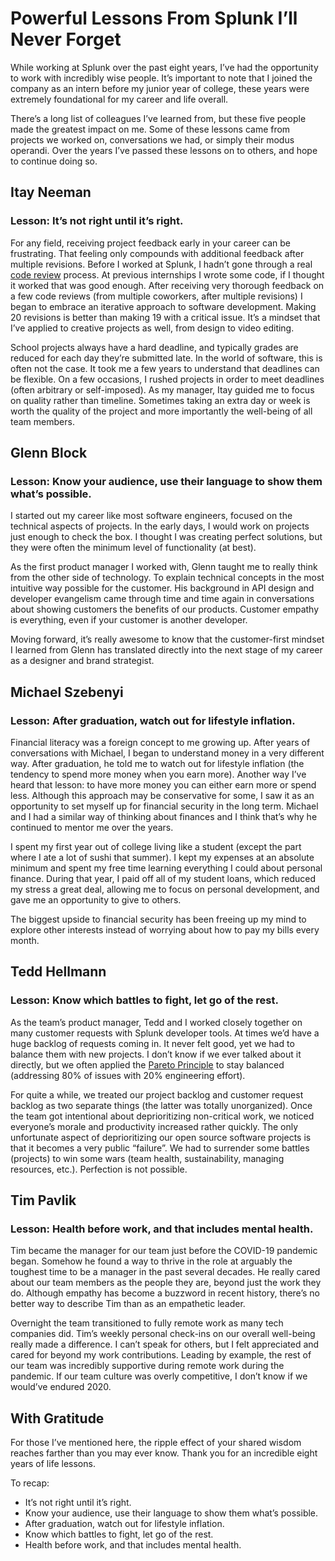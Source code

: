 # Powerful Lessons From Splunk I’ll Never Forget

While working at Splunk over the past eight years, I’ve had the opportunity to work with incredibly wise people. It’s important to note that I joined the company as an intern before my junior year of college, these years were extremely foundational for my career and life overall.

There’s a long list of colleagues I’ve learned from, but these five people made the greatest impact on me. Some of these lessons came from projects we worked on, conversations we had, or simply their modus operandi. Over the years I’ve passed these lessons on to others, and hope to continue doing so.

## Itay Neeman

### Lesson: It’s not right until it’s right.

For any field, receiving project feedback early in your career can be frustrating. That feeling only compounds with additional feedback after multiple revisions. Before I worked at Splunk, I hadn’t gone through a real [code review](https://shakeelmohamed.com/posts/2021-04-15-my-approach-to-code-reviews/) process. At previous internships I wrote some code, if I thought it worked that was good enough. After receiving very thorough feedback on a few code reviews (from multiple coworkers, after multiple revisions) I began to embrace an iterative approach to software development. Making 20 revisions is better than making 19 with a critical issue. It’s a mindset that I’ve applied to creative projects as well, from design to video editing.

School projects always have a hard deadline, and typically grades are reduced for each day they’re submitted late. In the world of software, this is often not the case. It took me a few years to understand that deadlines can be flexible. On a few occasions, I rushed projects in order to meet deadlines (often arbitrary or self-imposed). As my manager, Itay guided me to focus on quality rather than timeline. Sometimes taking an extra day or week is worth the quality of the project and more importantly the well-being of all team members.

## Glenn Block

### Lesson: Know your audience, use their language to show them what’s possible.

I started out my career like most software engineers, focused on the technical aspects of projects. In the early days, I would work on projects just enough to check the box. I thought I was creating perfect solutions, but they were often the minimum level of functionality (at best). 

As the first product manager I worked with, Glenn taught me to really think from the other side of technology. To explain technical concepts in the most intuitive way possible for the customer. His background in API design and developer evangelism came through time and time again in conversations about showing customers the benefits of our products. Customer empathy is everything, even if your customer is another developer.

Moving forward, it’s really awesome to know that the customer-first mindset I learned from Glenn has translated directly into the next stage of my career as a designer and brand strategist.

## Michael Szebenyi

### Lesson: After graduation, watch out for lifestyle inflation.

Financial literacy was a foreign concept to me growing up. After years of conversations with Michael, I began to understand money in a very different way. After graduation, he told me to watch out for lifestyle inflation (the tendency to spend more money when you earn more). Another way I’ve heard that lesson: to have more money you can either earn more or spend less. Although this approach may be conservative for some, I saw it as an opportunity to set myself up for financial security in the long term. Michael and I had a similar way of thinking about finances and I think that’s why he continued to mentor me over the years.

I spent my first year out of college living like a student (except the part where I ate a lot of sushi that summer). I kept my expenses at an absolute minimum and spent my free time learning everything I could about personal finance. During that year, I paid off all of my student loans, which reduced my stress a great deal, allowing me to focus on personal development, and gave me an opportunity to give to others.

The biggest upside to financial security has been freeing up my mind to explore other interests instead of worrying about how to pay my bills every month.

## Tedd Hellmann

### Lesson: Know which battles to fight, let go of the rest. 

As the team’s product manager, Tedd and I worked closely together on many customer requests with Splunk developer tools. At times we’d have a huge backlog of requests coming in. It never felt good, yet we had to balance them with new projects. I don’t know if we ever talked about it directly, but we often applied the [Pareto Principle](https://en.wikipedia.org/wiki/Pareto_principle) to stay balanced (addressing 80% of issues with 20% engineering effort).

For quite a while, we treated our project backlog and customer request backlog as two separate things (the latter was totally unorganized). Once the team got intentional about deprioritizing non-critical work, we noticed everyone’s morale and productivity increased rather quickly. The only unfortunate aspect of deprioritizing our open source software projects is that it becomes a very public “failure”. We had to surrender some battles (projects) to win some wars (team health, sustainability, managing resources, etc.). Perfection is not possible.

## Tim Pavlik

### Lesson: Health before work, and that includes mental health.

Tim became the manager for our team just before the COVID-19 pandemic began. Somehow he found a way to thrive in the role at arguably the toughest time to be a manager in the past several decades. He really cared about our team members as the people they are, beyond just the work they do. Although empathy has become a buzzword in recent history, there’s no better way to describe Tim than as an empathetic leader. 

Overnight the team transitioned to fully remote work as many tech companies did. Tim’s weekly personal check-ins on our overall well-being really made a difference. I can’t speak for others, but I felt appreciated and cared for beyond my work contributions. Leading by example, the rest of our team was incredibly supportive during remote work during the pandemic. If our team culture was overly competitive, I don’t know if we would’ve endured 2020.

## With Gratitude

For those I’ve mentioned here, the ripple effect of your shared wisdom reaches farther than you may ever know. Thank you for an incredible eight years of life lessons.

To recap:
* It’s not right until it’s right.
* Know your audience, use their language to show them what’s possible.
* After graduation, watch out for lifestyle inflation.
* Know which battles to fight, let go of the rest. 
* Health before work, and that includes mental health.
